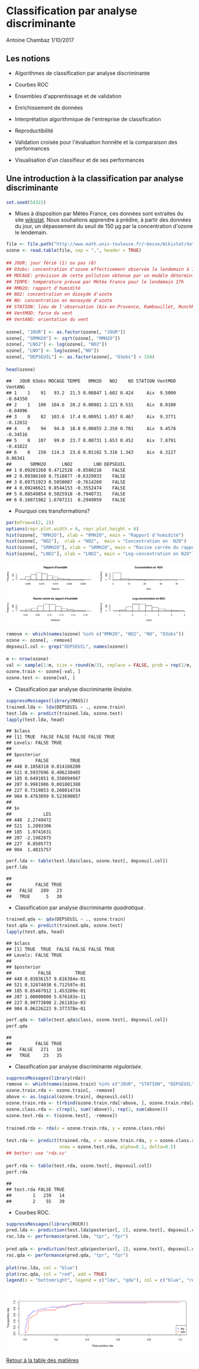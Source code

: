 Classification par analyse discriminante
================
Antoine Chambaz
1/10/2017

Les notions
-----------

-   Algorithmes de classification par analyse discriminante

-   Courbes ROC

-   Ensembles d'apprentissage et de validation

-   Enrichissement de données

-   Interprétation algorithmique de l'entreprise de classification

-   Reproductibilité

-   Validation croisée pour l'évaluation honnête et la comparaison des performances

-   Visualisation d'un classifieur et de ses performances

Une introduction à la classification par analyse discriminante
--------------------------------------------------------------

``` r
set.seed(54321)
```

-   Mises à disposition par Météo France, ces données sont extraites du site [wikistat](https://github.com/wikistat). Nous souhaitons apprendre à prédire, à partir des données du jour, un dépassement du seuil de 150 μg par la concentration d'ozone le lendemain.

``` r
file <- file.path("http://www.math.univ-toulouse.fr/~besse/Wikistat/data", "depSeuil.dat")
ozone <- read.table(file, sep = ",", header = TRUE)

## JOUR: jour férié (1) ou pas (0)
## O3obs: concentration d'ozone effectivement observée le lendemain à 17h locales (correspond souvent au maximum de pollution observée)
## MOCAGE: prévision de cette pollution obtenue par un modèle déterministe de mécanique des fluides
## TEMPE: température prévue par Météo France pour le lendemain 17h
## RMH2O: rapport d'humidité
## NO2: concentration en dioxyde d'azote
## NO: concentration en monoxyde d'azote
## STATION: lieu de l'observation (Aix-en-Provence, Rambouillet, Munchhausen, Cadarache et Plan de Cuques)
## VentMOD: force du vent
## VentANG: orientation du vent

ozone[, "JOUR"] <- as.factor(ozone[, "JOUR"])
ozone[, "SRMH2O"] <- sqrt(ozone[, "RMH2O"])
ozone[, "LNO2"] <- log(ozone[, "NO2"])
ozone[, "LNO"] <- log(ozone[,"NO"])
ozone[, "DEPSEUIL"] <- as.factor(ozone[, "O3obs"] > 150)

head(ozone)
```

    ##   JOUR O3obs MOCAGE TEMPE   RMH2O   NO2    NO STATION VentMOD  VentANG
    ## 1    1    91   93.2  21.5 0.00847 1.602 0.424     Aix  9.5000 -0.64350
    ## 2    1   100  104.6  20.2 0.00881 2.121 0.531     Aix  8.0100 -0.04996
    ## 3    0    82  103.6  17.4 0.00951 1.657 0.467     Aix  9.3771 -0.12832
    ## 4    0    94   94.8  18.8 0.00855 2.350 0.701     Aix  9.4578 -0.34516
    ## 5    0   107   99.0  23.7 0.00731 1.653 0.452     Aix  7.8791 -0.41822
    ## 6    0   150  114.3  23.6 0.01182 5.316 1.343     Aix  6.3127  0.06341
    ##       SRMH2O      LNO2        LNO DEPSEUIL
    ## 1 0.09203260 0.4712528 -0.8580218    FALSE
    ## 2 0.09386160 0.7518877 -0.6329933    FALSE
    ## 3 0.09751923 0.5050087 -0.7614260    FALSE
    ## 4 0.09246621 0.8544153 -0.3552474    FALSE
    ## 5 0.08549854 0.5025918 -0.7940731    FALSE
    ## 6 0.10871982 1.6707211  0.2949059    FALSE

-   Pourquoi ces transformations?

``` r
par(mfrow=c(2, 2))
options(repr.plot.width = 6, repr.plot.height = 6)
hist(ozone[, "RMH2O"], xlab = "RMH2O", main = "Rapport d'humidité")
hist(ozone[, "NO2"],  xlab = "NO2",  main = "Concentration en  N2O")
hist(ozone[, "SRMH2O"], xlab = "SRMH2O", main = "Racine carrée du rapport d'humidité")
hist(ozone[, "LNO2"], xlab = "LNO2", main = "Log-concentration en N2O")
```

![](img/histo-un-1.png)

``` r
remove <- which(names(ozone) %in% c("RMH2O", "NO2", "NO", "O3obs"))
ozone <- ozone[, -remove]
depseuil.col <- grep("DEPSEUIL", names(ozone))

m <- nrow(ozone)
val <- sample(1:m, size = round(m/3), replace = FALSE, prob = rep(1/m, m)) 
ozone.train <- ozone[-val, ]
ozone.test <- ozone[val, ]
```

-   Classification par analyse discriminante *linéaire*.

``` r
suppressMessages(library(MASS))
trained.lda <- lda(DEPSEUIL ~ ., ozone.train)
test.lda <- predict(trained.lda, ozone.test)
lapply(test.lda, head)
```

    ## $class
    ## [1] TRUE  FALSE FALSE FALSE FALSE TRUE 
    ## Levels: FALSE TRUE
    ## 
    ## $posterior
    ##         FALSE        TRUE
    ## 448 0.1858318 0.814168200
    ## 521 0.5937696 0.406230405
    ## 185 0.6491051 0.350894947
    ## 287 0.9981986 0.001801388
    ## 227 0.7319853 0.268014734
    ## 904 0.4763099 0.523690057
    ## 
    ## $x
    ##            LD1
    ## 448  2.2749472
    ## 521  1.2093306
    ## 185  1.0741631
    ## 287 -2.1982075
    ## 227  0.8505773
    ## 904  1.4815757

``` r
perf.lda <- table(test.lda$class, ozone.test[, depseuil.col])
perf.lda
```

    ##        
    ##         FALSE TRUE
    ##   FALSE   289   23
    ##   TRUE      5   30

-   Classification par analyse discriminante *quadratique*.

``` r
trained.qda <- qda(DEPSEUIL ~ ., ozone.train)
test.qda <- predict(trained.qda, ozone.test)
lapply(test.qda, head)
```

    ## $class
    ## [1] TRUE  TRUE  FALSE FALSE FALSE TRUE 
    ## Levels: FALSE TRUE
    ## 
    ## $posterior
    ##          FALSE         TRUE
    ## 448 0.03836157 9.616384e-01
    ## 521 0.32874030 6.712597e-01
    ## 185 0.85467912 1.453209e-01
    ## 287 1.00000000 5.676183e-11
    ## 227 0.99773890 2.261101e-03
    ## 904 0.06226223 9.377378e-01

``` r
perf.qda <- table(test.qda$class, ozone.test[, depseuil.col])
perf.qda
```

    ##        
    ##         FALSE TRUE
    ##   FALSE   271   18
    ##   TRUE     23   35

-   Classification par analyse discriminante *régularisée*.

``` r
suppressMessages(library(rda))
remove <- which(names(ozone.train) %in% c("JOUR", "STATION", "DEPSEUIL"))
ozone.train.rda <- ozone.train[, -remove]
above <- as.logical(ozone.train[, depseuil.col])
ozone.train.rda <- t(rbind(ozone.train.rda[!above, ], ozone.train.rda[above, ]))
ozone.class.rda <- c(rep(1, sum(!above)), rep(2, sum(above)))
ozone.test.rda <- t(ozone.test[, -remove])

trained.rda <- rda(x = ozone.train.rda, y = ozone.class.rda)

test.rda <- predict(trained.rda, x = ozone.train.rda, y = ozone.class.rda, 
                    xnew = ozone.test.rda, alpha=0.1, delta=0.5)
## better: use 'rda.cv'

perf.rda <- table(test.rda, ozone.test[, depseuil.col])
perf.rda
```

    ##         
    ## test.rda FALSE TRUE
    ##        1   239   14
    ##        2    55   39

-   Courbes ROC.

``` r
suppressMessages(library(ROCR))
pred.lda <- prediction(test.lda$posterior[, 2], ozone.test[, depseuil.col])
roc.lda <- performance(pred.lda, "tpr", "fpr")

pred.qda <- prediction(test.qda$posterior[, 2], ozone.test[, depseuil.col])
roc.qda <- performance(pred.qda, "tpr", "fpr")

plot(roc.lda, col = "blue") 
plot(roc.qda, col = "red", add = TRUE)
legend(x = "bottomright", legend = c("lda", "qda"), col = c("blue", "red"), pch = c(21, 21))
```

![](img/ROC-1.png)

[Retour à la table des matières](https://github.com/achambaz/laviemodedemploi#liens)

